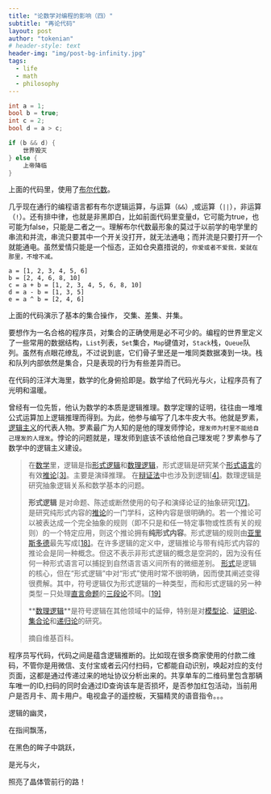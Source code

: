 ```yaml
---
title: "论数学对编程的影响（四）"
subtitle: "再论代码"
layout: post
author: "tokenian"
# header-style: text
header-img: "img/post-bg-infinity.jpg"
tags:
  - life
  - math
  - philosophy
---
```


```c++
int a = 1;
bool b = true;
int c = 2;
bool d = a > c;

if (b && d) {
    世界毁灭
} else {
    上帝降临
}
```

上面的代码里，使用了[布尔代数](https://zh.wikipedia.org/wiki/%E5%B8%83%E5%B0%94%E4%BB%A3%E6%95%B0)。

几乎现在通行的编程语言都有布尔逻辑运算，与运算（`&&`）,或运算（`||`），非运算（`!`）。还有排中律，也就是非黑即白，比如前面代码里变量d，它可能为true，也可能为false，只能是二者之一。理解布尔代数最形象的莫过于以前学的电学里的串流和并流，串流只要其中一个开关没打开，就无法通电；而并流是只要打开一个就能通电。虽然爱情只能是一个恒态，正如仓央嘉措说的，`你爱或者不爱我，爱就在那里，不增不减。`

```
a = [1, 2, 3, 4, 5, 6]
b = [2, 4, 6, 8, 10]
c = a + b = [1, 2, 3, 4, 5, 6, 8, 10]
d = a - b = [1, 3, 5]
e = a ^ b = [2, 4, 6]
```

上面的代码演示了基本的集合操作， 交集、差集、并集。

要想作为一名合格的程序员，对集合的正确使用是必不可少的。编程的世界里定义了一些常用的数据结构，`List`列表，`Set`集合，`Map`键值对，`Stack`栈，`Queue`队列。虽然有点眼花缭乱，不过说到底，它们骨子里还是一堆同类数据凑到一块。栈和队列内部依然是集合，只是表现的行为有些差异而已。

在代码的汪洋大海里，数学的化身俯拾即是。数学给了代码光与火，让程序员有了光明和温暖。

曾经有一位先哲，他认为数学的本质是逻辑推理。数学定理的证明，往往由一堆堆公式运算加上逻辑推理而得到。为此，他参与编写了几本牛皮大书。他就是罗素，[逻辑主义](https://zh.wikipedia.org/wiki/%E9%82%8F%E8%BC%AF%E4%B8%BB%E7%BE%A9)的代表人物。罗素最广为人知的是他的理发师悖论，`理发师为村里不能给自己理发的人理发`。悖论的问题就是，理发师到底该不该给他自己理发呢？罗素参与了数学中的逻辑主义建设。

> 在[数学](https://zh.wikipedia.org/wiki/數學)里，逻辑是指[形式逻辑](https://zh.wikipedia.org/wiki/逻辑#概念)和[数理逻辑](https://zh.wikipedia.org/wiki/数理逻辑)，形式逻辑是研究某个[形式语言](https://zh.wikipedia.org/wiki/形式語言)的有效[推论](https://zh.wikipedia.org/wiki/推论)[[3\]](https://zh.wikipedia.org/wiki/逻辑#cite_note-stanford-logic-onthology-3)。主要是演绎推理。 在[辩证法](https://zh.wikipedia.org/wiki/辯證法)中也涉及到逻辑[[4\]](https://zh.wikipedia.org/wiki/逻辑#cite_note-4)。数理逻辑是研究抽象逻辑关系和数学基本的问题。
>
> **形式逻辑** 是对命题、陈述或断然使用的句子和演绎论证的抽象研究[[17\]](https://zh.wikipedia.org/wiki/逻辑#cite_note-Formallogic-19)。 是研究纯形式内容的[推论](https://zh.wikipedia.org/wiki/推论)的一门学科，这种内容是很明确的。若一个推论可以被表达成一个完全抽象的规则（即不只是和任一特定事物或性质有关的规则）的一个特定应用，则这个推论拥有**纯形式内容**。形式逻辑的规则由[亚里斯多德](https://zh.wikipedia.org/wiki/亞里斯多德)最先写成[[18\]](https://zh.wikipedia.org/wiki/逻辑#cite_note-20)。在许多逻辑的定义中，逻辑推论与带有纯形式内容的推论会是同一种概念。但这不表示非形式逻辑的概念是空洞的，因为没有任何一种形式语言可以捕捉到自然语言语义间所有的微细差别。 [形式](https://zh.wikipedia.org/wiki/形式_(哲學))是逻辑的核心，但在“形式逻辑”中对“形式”使用时常不很明确，因而使其阐述变得很费解。其中，符号逻辑仅为形式逻辑的一种类型，而和形式逻辑的另一种类型－只处理[直言命题](https://zh.wikipedia.org/wiki/直言命題)的[三段论](https://zh.wikipedia.org/wiki/三段論)不同。[[19\]](https://zh.wikipedia.org/wiki/逻辑#cite_note-21) 
>
> **[数理逻辑](https://zh.wikipedia.org/wiki/數理邏輯)**是符号逻辑在其他领域中的延伸，特别是对[模型论](https://zh.wikipedia.org/wiki/模型論)、[证明论](https://zh.wikipedia.org/wiki/證明論)、[集合论](https://zh.wikipedia.org/wiki/集合論)和[递归论](https://zh.wikipedia.org/wiki/遞歸論)的研究。
>
> 摘自维基百科。

程序员写代码，代码之间是蕴含逻辑推断的。比如现在很多商家使用的付款二维码，不管你是用微信、支付宝或者云闪付扫码，它都能自动识别，唤起对应的支付页面，这都是通过传递过来的地址协议分析出来的。共享单车的二维码里包含那辆车唯一的ID,扫码的同时会通过ID查询该车是否损坏，是否参加红包活动，当前用户是否月卡、周卡用户。电视盒子的遥控板，天猫精灵的语音指令。。。

逻辑的幽灵，

在指间飘荡，

在黑色的眸子中跳跃，

是光与火，

照亮了晶体管前行的路！

